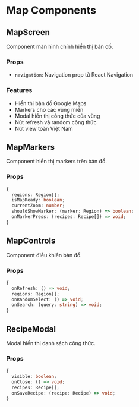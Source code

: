 # Map Components

## MapScreen

Component màn hình chính hiển thị bản đồ.

### Props
- `navigation`: Navigation prop từ React Navigation

### Features
- Hiển thị bản đồ Google Maps
- Markers cho các vùng miền
- Modal hiển thị công thức của vùng
- Nút refresh và random công thức
- Nút view toàn Việt Nam

## MapMarkers

Component hiển thị markers trên bản đồ.

### Props
```typescript
{
  regions: Region[];
  isMapReady: boolean;
  currentZoom: number;
  shouldShowMarker: (marker: Region) => boolean;
  onMarkerPress: (recipes: Recipe[]) => void;
}
```

## MapControls

Component điều khiển bản đồ.

### Props
```typescript
{
  onRefresh: () => void;
  regions: Region[];
  onRandomSelect: () => void;
  onSearch: (query: string) => void;
}
```

## RecipeModal

Modal hiển thị danh sách công thức.

### Props
```typescript
{
  visible: boolean;
  onClose: () => void;
  recipes: Recipe[];
  onSaveRecipe: (recipe: Recipe) => void;
}
```
